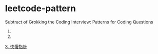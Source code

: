 # leetcode-pattern
Subtract of Grokking the Coding Interview: Patterns for Coding Questions 


1.
2.
[3. 快慢指针](./3-fast-slow-pointer.ipynb)


